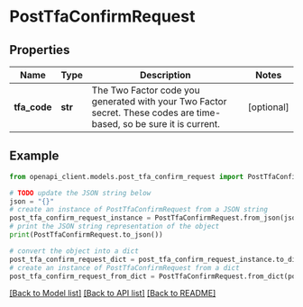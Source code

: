 # PostTfaConfirmRequest


## Properties

Name | Type | Description | Notes
------------ | ------------- | ------------- | -------------
**tfa_code** | **str** | The Two Factor code you generated with your Two Factor secret. These codes are time-based, so be sure it is current. | [optional] 

## Example

```python
from openapi_client.models.post_tfa_confirm_request import PostTfaConfirmRequest

# TODO update the JSON string below
json = "{}"
# create an instance of PostTfaConfirmRequest from a JSON string
post_tfa_confirm_request_instance = PostTfaConfirmRequest.from_json(json)
# print the JSON string representation of the object
print(PostTfaConfirmRequest.to_json())

# convert the object into a dict
post_tfa_confirm_request_dict = post_tfa_confirm_request_instance.to_dict()
# create an instance of PostTfaConfirmRequest from a dict
post_tfa_confirm_request_from_dict = PostTfaConfirmRequest.from_dict(post_tfa_confirm_request_dict)
```
[[Back to Model list]](../README.md#documentation-for-models) [[Back to API list]](../README.md#documentation-for-api-endpoints) [[Back to README]](../README.md)


